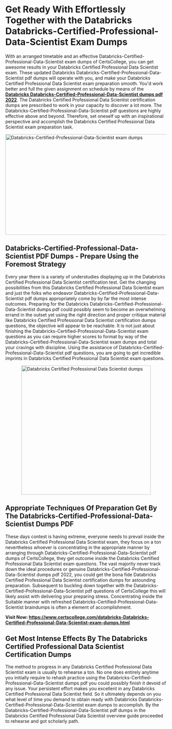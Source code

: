 <h1><strong>Get Ready With Effortlessly Together with the Databricks Databricks-Certified-Professional-Data-Scientist Exam Dumps&nbsp;</strong></h1>
<p><span style="font-weight: 400;">With an arranged timetable and an effective  Databricks-Certified-Professional-Data-Scientist exam dumps of CertsCollege, you can get awesome results in your Databricks Certified Professional Data Scientist exam. These updated Databricks Databricks-Certified-Professional-Data-Scientist pdf dumps will operate with you, and make your Databricks Certified Professional Data Scientist exam preparation smooth. You'd work better and full the given assignment on schedule by means of the <strong><a href="https://www.certscollege.com/databricks-Databricks-Certified-Professional-Data-Scientist-exam-dumps.html">Databricks Databricks-Certified-Professional-Data-Scientist dumps pdf 2022</a></strong>. The Databricks Certified Professional Data Scientist certification dumps are prescribed to work in your capacity to discover a lot more. The  Databricks-Certified-Professional-Data-Scientist pdf questions are highly effective above and beyond. Therefore, set oneself up with an inspirational perspective and accomplish the Databricks Certified Professional Data Scientist exam preparation task.&nbsp;</span></p>
<p><span style="font-weight: 400;"><img style="display: block; margin-left: auto; margin-right: auto;" src="https://i.ibb.co/CPDK3ps/Yellow-and-Blue-Initiative-Blog-Banner.png" alt="Databricks-Certified-Professional-Data-Scientist exam dumps" width="559" height="315" /></span></p>
<h2><strong>Databricks-Certified-Professional-Data-Scientist PDF Dumps - Prepare Using the Foremost Strategy</strong></h2>
<p><span style="font-weight: 400;">Every year there is a variety of understudies displaying up in the Databricks Certified Professional Data Scientist certification test. Get the changing possibilities from this Databricks Certified Professional Data Scientist exam and just the folks who endeavor Databricks-Certified-Professional-Data-Scientist pdf dumps appropriately come by by far the most intense outcomes. Preparing for the Databricks Databricks-Certified-Professional-Data-Scientist dumps pdf could possibly seem to become an overwhelming errand in the outset yet using the right direction and proper critique material like Databricks Certified Professional Data Scientist certification dumps questions, the objective will appear to be reachable. It is not just about finishing the Databricks-Certified-Professional-Data-Scientist exam questions as you can require higher scores to format by way of the Databricks-Certified-Professional-Data-Scientist exam dumps and total your cravings with discipline. Using the assistance of Databricks-Certified-Professional-Data-Scientist pdf questions, you are going to get incredible imprints in Databricks Certified Professional Data Scientist exam questions.</span></p>
<p><span style="font-weight: 400;"><a href="https://bit.ly/3hIDJFA"><img style="display: block; margin-left: auto; margin-right: auto;" src="https://i.ibb.co/9tMrhdY/Teacher-Appreciation-Invitation.png" alt="Databricks Certified Professional Data Scientist dumps " width="404" height="404" /></a></span></p>
<h2><strong>Appropriate Techniques Of Preparation Get By The Databricks-Certified-Professional-Data-Scientist Dumps PDF</strong></h2>
<p><span style="font-weight: 400;">These days contest is having extreme, everyone needs to prevail inside the Databricks Certified Professional Data Scientist exam, they focus on a ton nevertheless whoever is concentrating in the appropriate manner by arranging through Databricks-Certified-Professional-Data-Scientist pdf dumps of CertsCollege, they get outcome inside the Databricks Certified Professional Data Scientist exam questions. The vast majority never track down the ideal procedures or genuine Databricks-Certified-Professional-Data-Scientist dumps pdf 2022, you could get the bona fide Databricks Certified Professional Data Scientist certification dumps for astounding preparation. Subsequent to buckling down together with the  Databricks-Certified-Professional-Data-Scientist pdf questions of CertsCollege this will likely assist with delivering your preparing stress. Concentrating inside the Suitable manner with refreshed Databricks-Certified-Professional-Data-Scientist braindumps is often a element of accomplishment.</span></p>
<p><span style="font-weight: 400;"><strong>Visit Now: <a href="https://www.certscollege.com/databricks-Databricks-Certified-Professional-Data-Scientist-exam-dumps.html">https://www.certscollege.com/databricks-Databricks-Certified-Professional-Data-Scientist-exam-dumps.html</a></strong></span></p>
<h2><strong>Get Most Intense Effects By The Databricks Certified Professional Data Scientist Certification Dumps</strong></h2>
<p><span style="font-weight: 400;">The method to progress in any Databricks Certified Professional Data Scientist exam is usually to rehearse a ton. No one does entirely anytime you initially require to rehash practice using the Databricks-Certified-Professional-Data-Scientist dumps pdf you could possibly finish it devoid of any issue. Your persistent effort makes you excellent in any Databricks Certified Professional Data Scientist field. So it ultimately depends on you what level of time you demand to obtain ready with Databricks Databricks-Certified-Professional-Data-Scientist exam dumps to accomplish. By the Databricks-Certified-Professional-Data-Scientist pdf dumps in the Databricks Certified Professional Data Scientist overview guide proceeded to rehearse and got scholarly path.</span></p>
